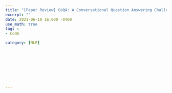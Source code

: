 ```yaml
---
title: "[Paper Review] CoQA: A Conversational Question Answering Challenge"
excerpt: ""
date: 2021-06-10 16:000 -0400
use_math: true
tags :
- CoQA

category: [NLP]









---
```


